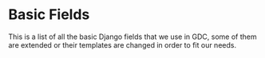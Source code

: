 # Basic Fields
This is a list of all the basic Django fields that we use in GDC, some of them are extended or their templates are changed in order to fit our needs.
